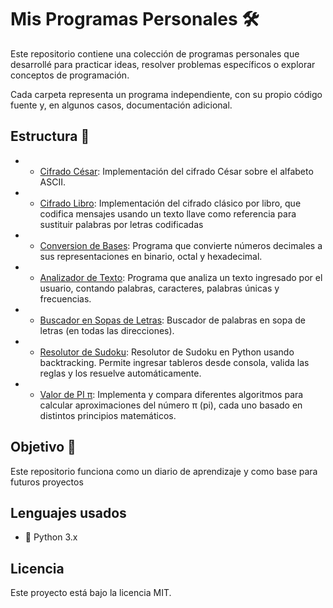 # Mis Programas Personales 🛠️

Este repositorio contiene una colección de programas personales que desarrollé para practicar ideas, resolver problemas específicos o explorar conceptos de programación.

Cada carpeta representa un programa independiente, con su propio código fuente y, en algunos casos, documentación adicional.

## Estructura 📁

- - [Cifrado César](cifrado_cesar/cifrado.py): Implementación del cifrado César sobre el alfabeto ASCII.
- - [Cifrado Libro](cifrado_libro/cifrado_libro.py): Implementación del cifrado clásico por libro, que codifica mensajes usando un texto llave como referencia para sustituir palabras por letras codificadas
- - [Conversion de Bases](conversion-bases/conversion-bases.py): Programa que convierte números decimales a sus representaciones en binario, octal y hexadecimal.
- - [Analizador de Texto](analizador-texto-basico/analizador-texto.py): Programa que analiza un texto ingresado por el usuario, contando palabras, caracteres, palabras únicas y frecuencias.
- - [Buscador en Sopas de Letras](buscador-sopa-letras/buscador-sopa-letras.py): Buscador de palabras en sopa de letras (en todas las direcciones).
- - [Resolutor de Sudoku](resolutor-sudoku/resolutor-sudoku.py): Resolutor de Sudoku en Python usando backtracking. Permite ingresar tableros desde consola, valida las reglas y los resuelve automáticamente.
- - [Valor de PI π](valor_pi/valor_pi.py): Implementa y compara diferentes algoritmos para calcular aproximaciones del número π (pi), cada uno basado en distintos principios matemáticos.

## Objetivo 🎯

Este repositorio funciona como un diario de aprendizaje y como base para futuros proyectos

## Lenguajes usados

- 🐍 Python 3.x

## Licencia

Este proyecto está bajo la licencia MIT.

